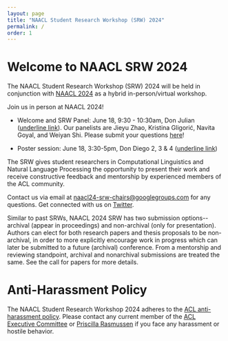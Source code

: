 ```yaml
---
layout: page
title: "NAACL Student Research Workshop (SRW) 2024"
permalink: /
order: 1
---
```



<!-- button class="btn btn-success" onclick="window.location.href='/mentoring';">Submit your paper draft to our mentorshop program by Feb 1!</button -->

# Welcome to NAACL SRW 2024
The NAACL Student Research Workshop (SRW) 2024 will be held in conjunction with [NAACL 2024](https://2024.naacl.org/) as a hybrid in-person/virtual workshop. 

Join us in person at NAACL 2024! 

* Welcome and SRW Panel: June 18, 9:30 - 10:30am, Don Julian ([underline link](https://underline.io/events/458/sessions?eventSessionId=17950&searchGroup=lecture)). Our panelists are Jieyu Zhao, Kristina Gligorić, Navita Goyal, and Weiyan Shi. Please submit your questions [here](https://docs.google.com/forms/d/e/1FAIpQLSccZ1AE6rfyOX-gE_8pLh_y6E9mgntlbgRs2DpAss1Kmv9yQg/viewform?usp=sf_link)!

* Poster session: June 18, 3:30-5pm, Don Diego 2, 3 & 4 ([underline link](https://underline.io/events/458/posters?eventSessionId=17470&searchGroup=lecture))


The SRW gives student researchers in Computational Linguistics and Natural Language Processing the opportunity to present their work and receive constructive feedback and mentorship by experienced members of the ACL community. 

<!-- <img src="images/social_picture.jpeg" alt="Happy faces during the SRW Social in Minneapolis, Minnesota" width="60%"/> 
<br>
_**Happy faces during the SRW Social in Minneapolis, Minnesota**_ -->

Contact us via email at [naacl24-srw-chairs@googlegroups.com](mailto:naacl24-srw-chairs@googlegroups.com) for any questions.
Get connected with us on [Twitter](https://twitter.com/naacl_srw).

<!-- We will update this site when latest information are available. -->

<!-- ### List of the accepted papers are available [here](/accepted) -->


<!-- # Differences from Past SRWs -->
Similar to past SRWs, NAACL 2024 SRW has two submission options--archival (appear in proceedings) and non-archival (only for presentation).
Authors can elect for both research papers and thesis proposals to be non-archival, in order to more explicitly encourage work in progress which can later be submitted to a future (archival) conference.
From a mentorship and reviewing standpoint, archival and nonarchival submissions are treated the same.
See the call for papers for more details.

# Anti-Harassment Policy
The NAACL Student Research Workshop 2024 adheres to the [ACL anti-harassment policy](https://www.aclweb.org/adminwiki/index.php?title=Anti-Harassment_Policy). Please contact any current member of the [ACL Executive Committee](https://www.aclweb.org/portal/about) or [Priscilla Rasmussen](mailto:acl@aclweb.org) if you face any harassment or hostile behavior.


<!-- # Sponsored By        -->
<!-- ![Computing Research Association’s Computing Community Consortium (CCC)](images/ccc_hz copy.jpg)
![National Science Foundation](images/NSF_4-Color_bitmap_Logo.png =250x)
 -->
<!-- <img src="images/ccc_hz copy.jpg" alt="Computing Research Association’s Computing Community Consortium (CCC)" width="300"/>
<img src="images/NSF_4-Color_bitmap_Logo.png" alt="National Science Foundation" width="200"/>
<img src="images/nrc_canada_logo.png" alt="National Research Council, Canada" width="250" style="padding: 0 0 0 40px"/>
<img src="images/google_logo.svg" alt="Google" width="250" style="padding: 0 0 0 40px"/> -->



